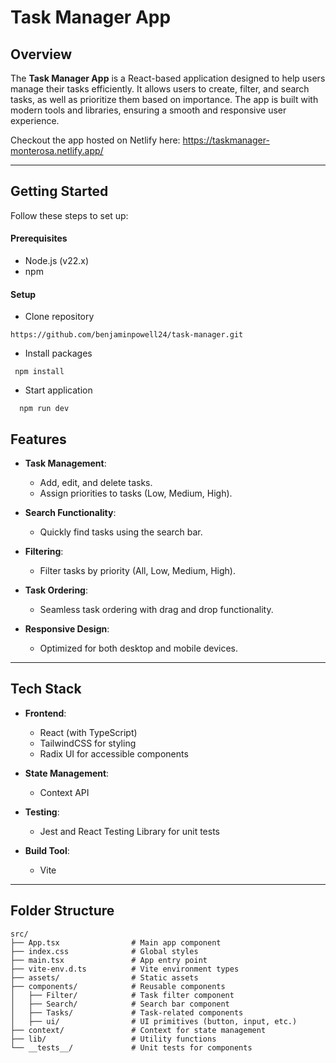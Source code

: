 # Task Manager App

## Overview

The **Task Manager App** is a React-based application designed to help users manage their tasks efficiently. It allows users to create, filter, and search tasks, as well as prioritize them based on importance. The app is built with modern tools and libraries, ensuring a smooth and responsive user experience.

Checkout the app hosted on Netlify here: https://taskmanager-monterosa.netlify.app/

---

## Getting Started

Follow these steps to set up:

#### Prerequisites

- Node.js (v22.x)
- npm

#### Setup
  - Clone repository

  ```
  https://github.com/benjaminpowell24/task-manager.git
  ```
  - Install packages

   ```
    npm install
  ```
  - Start application
  
  ```
    npm run dev
  ```

## Features

- **Task Management**:
  - Add, edit, and delete tasks.
  - Assign priorities to tasks (Low, Medium, High).

- **Search Functionality**:
  - Quickly find tasks using the search bar.

- **Filtering**:
  - Filter tasks by priority (All, Low, Medium, High).

- **Task Ordering**:
  - Seamless task ordering with drag and drop functionality.

- **Responsive Design**:
  - Optimized for both desktop and mobile devices.

---

## Tech Stack

- **Frontend**:
  - React (with TypeScript)
  - TailwindCSS for styling
  - Radix UI for accessible components

- **State Management**:
  - Context API

- **Testing**:
  - Jest and React Testing Library for unit tests

- **Build Tool**:
  - Vite

---

## Folder Structure

```plaintext
src/
├── App.tsx                # Main app component
├── index.css              # Global styles
├── main.tsx               # App entry point
├── vite-env.d.ts          # Vite environment types
├── assets/                # Static assets
├── components/            # Reusable components
│   ├── Filter/            # Task filter component
│   ├── Search/            # Search bar component
│   ├── Tasks/             # Task-related components
│   ├── ui/                # UI primitives (button, input, etc.)
├── context/               # Context for state management
├── lib/                   # Utility functions
└── __tests__/             # Unit tests for components